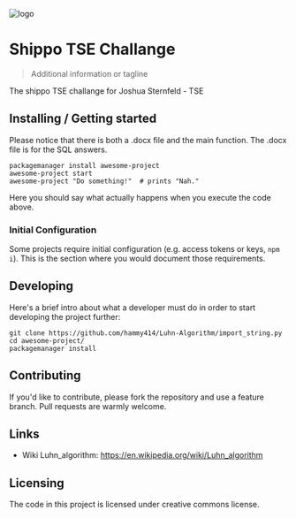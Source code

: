 ![logo](https://goshippo.com/static-files/shippo-logo-green-web.png)
# Shippo TSE Challange

> Additional information or tagline

The shippo TSE challange for Joshua Sternfeld - TSE

## Installing / Getting started

Please notice that there is both a .docx file and the main function. The .docx file is for the SQL answers. 

```shell
packagemanager install awesome-project
awesome-project start
awesome-project "Do something!"  # prints "Nah."
```

Here you should say what actually happens when you execute the code above.

### Initial Configuration

Some projects require initial configuration (e.g. access tokens or keys, `npm i`).
This is the section where you would document those requirements.

## Developing

Here's a brief intro about what a developer must do in order to start developing
the project further:

```shell
git clone https://github.com/hammy414/Luhn-Algorithm/import_string.py
cd awesome-project/
packagemanager install
```

## Contributing


If you'd like to contribute, please fork the repository and use a feature
branch. Pull requests are warmly welcome.

## Links

- Wiki Luhn_algorithm: https://en.wikipedia.org/wiki/Luhn_algorithm


## Licensing

The code in this project is licensed under creative commons license.
